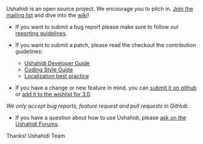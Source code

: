 Ushahidi is an open source project. We encourage you to pitch in. [Join the mailing list](http://list.ushahidi.com) and dive into the [wiki](https://wiki.ushahidi.com)!

* If you want to submit a bug report please make sure to follow our [reporting guidelines](https://wiki.ushahidi.com/display/WIKI/Report+a+bug).

* If you want to submit a patch, please read the checkout the contribution guidelines:
  * [Ushahidi Developer Guide](https://wiki.ushahidi.com/display/WIKI/Ushahidi+Developer+Guide)
  * [Coding Style Guide](https://wiki.ushahidi.com/display/WIKI/Coding+Style+Guide)
  * [Localization best practice](https://wiki.ushahidi.com/display/WIKI/Localization+-+dev+best+practices)

* If you have a change or new feature in mind, you can [submit it on github](https://github.com/ushahidi/Ushahidi_Web/issues/new) or [add it to the wishlist for 3.0](https://wiki.ushahidi.com/display/WIKI/Ushahidi+3.x+Wishlist).

*We only accept bug reports, feature request and pull requests in GitHub*.

* If you have a question about how to use Ushahidi, please [ask on the Ushahidi Forums](http://forums.ushahidi.com).

Thanks!
Ushahidi Team
